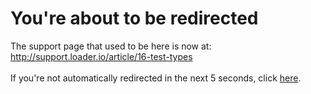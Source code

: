 # You're about to be redirected
The support page that used to be here is now at:
<br />
<a href="http://support.loader.io/article/16-test-types">http://support.loader.io/article/16-test-types</a>
<br />
<br />
If you're not automatically redirected in the next 5 seconds, click <a href="http://support.loader.io/article/16-test-types">here</a>. 

<div id="spacer"></div>
